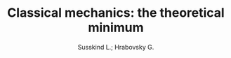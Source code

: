 ---
type      : book
author    : Susskind L.; Hrabovsky G.
title     : "Classical mechanics: the theoretical minimum"
publisher : Penguin Random House
address   : New York, NY
year      : 2000-01-01
isbn      : 9780141976228
weblink   : https://www.amazon.de/Classical-Mechanics-Theoretical-Minimum/dp/0141976225
---